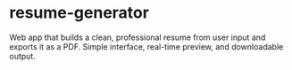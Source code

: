 # resume-generator
Web app that builds a clean, professional resume from user input and exports it as a PDF. Simple interface, real-time preview, and downloadable output.
